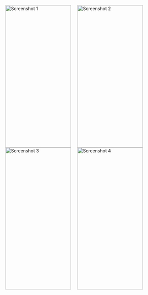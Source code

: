 <div style="overflow: auto;">
  <img src="https://scontent.fsof11-1.fna.fbcdn.net/v/t1.15752-9/357350244_148462318252506_5245174069797313810_n.jpg?_nc_cat=109&ccb=1-7&_nc_sid=ae9488&_nc_ohc=TGdjUwY0FoMAX8lQts-&_nc_ht=scontent.fsof11-1.fna&oh=03_AdSUPd_1y___6JHyLN2X9sufAofQrzJ022KRrpm_WlOdJA&oe=64C52A1D" alt="Screenshot 1" style="float: left; margin-right: 20px; width: 207px; height: 448px;">
  <img src="https://scontent.fsof11-1.fna.fbcdn.net/v/t1.15752-9/357517063_937874817266337_8247758755894689764_n.jpg?_nc_cat=109&ccb=1-7&_nc_sid=ae9488&_nc_ohc=H7VGi9vmergAX9C8Y6j&_nc_ht=scontent.fsof11-1.fna&oh=03_AdTZASLm9Y0gNUgBthVs4LWjkqbdB6XYDnAbjx9HA6_Rsg&oe=64C52C98" alt="Screenshot 2" style="float: left; margin-right: 20px; width: 207px; height: 448px;">
  <img src="https://scontent.fsof11-1.fna.fbcdn.net/v/t1.15752-9/357350244_148462318252506_5245174069797313810_n.jpg?_nc_cat=109&ccb=1-7&_nc_sid=ae9488&_nc_ohc=TGdjUwY0FoMAX8lQts-&_nc_ht=scontent.fsof11-1.fna&oh=03_AdSUPd_1y___6JHyLN2X9sufAofQrzJ022KRrpm_WlOdJA&oe=64C52A1D" alt="Screenshot 3" style="float: left; margin-right: 20px; width: 207px; height: 448px;">
  <img src="https://scontent.fsof11-1.fna.fbcdn.net/v/t1.15752-9/356803464_221139837504278_1302118761831995783_n.jpg?_nc_cat=109&ccb=1-7&_nc_sid=ae9488&_nc_ohc=AZOidzJseN0AX9D9pek&_nc_oc=AQliL6eO94F1ZEyyZUTtoRxsYkRn80_Co6rHvtQZy-AjxWGSejGaSfSf97gD7bpHafg&_nc_ht=scontent.fsof11-1.fna&oh=03_AdQr_xPAsQ26VLWBeSfkhGQdsRVeiQso94VqGM4VeExmow&oe=64C54C83" alt="Screenshot 4" style="float: left; margin-right: 20px; width: 207px; height: 448px;">
</div>

